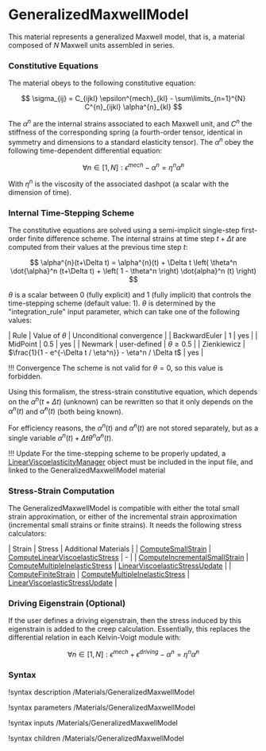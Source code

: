 # GeneralizedMaxwellModel

This material represents a generalized Maxwell model, that is, a material composed of $N$ Maxwell units assembled in series.

### Constitutive Equations
The material obeys to the following constitutive equation:

$$
\sigma_{ij} = C_{ijkl} \epsilon^{mech}_{kl} - \sum\limits_{n=1}^{N} C^{n}_{ijkl} \alpha^{n}_{kl} 
$$

The $\alpha^{n}$ are the internal strains associated to each Maxwell unit, and $C^{n}$ the stiffness of the corresponding spring (a fourth-order tensor, identical in symmetry and dimensions to a standard elasticity tensor). The $\alpha^{n}$ obey the following time-dependent differential equation:

$$
\forall n \in [1, N]: \epsilon^{mech} - \alpha^{n} = \eta^{n} \dot{\alpha}^{n}
$$

With $\eta^{n}$ is the viscosity of the associated dashpot (a scalar with the dimension of time).

### Internal Time-Stepping Scheme

The constitutive equations are solved using a semi-implicit single-step first-order finite difference scheme. The internal strains at time step $t+\Delta t$ are computed from their values at the previous time step $t$:

$$
\alpha^{n}(t+\Delta t) = \alpha^{n}(t) + \Delta t \left( \theta^n \dot{\alpha}^n (t+\Delta t) + \left( 1 - \theta^n \right) \dot{alpha}^n (t)  \right)
$$

$\theta$ is a scalar between 0 (fully explicit) and 1 (fully implicit) that controls the time-stepping scheme (default value: 1). $\theta$ is determined by the "integration_rule" input parameter, which can take one of the following values:

| Rule | Value of $\theta$  | Unconditional convergence |
| BackwardEuler | 1 | yes |
| MidPoint | 0.5 | yes |
| Newmark | user-defined | $\theta \geq 0.5$ |
| Zienkiewicz | $\frac{1}{1 - e^{-\Delta t / \eta^n}} - \eta^n / \Delta t$ | yes |

!!! Convergence
    The scheme is not valid for $\theta = 0$, so this value is forbidden.

Using this formalism, the stress-strain constitutive equation, which depends on the $\alpha^{n}(t + \Delta t)$ (unknown) can be rewritten so that it only depends on the $\alpha^{n}(t)$ and $\dot{\alpha}^{n}(t)$ (both being known).

For efficiency reasons, the $\alpha^{n}(t)$ and $\dot{\alpha}^{n}(t)$ are not stored separately, but as a single variable $\alpha^{n}(t) + \Delta t \theta^{n} \dot{\alpha}^{n}(t)$.

!!! Update
    For the time-stepping scheme to be properly updated, a [LinearViscoelasticityManager](/LinearViscoelasticityManager.md) object must be included in the input file, and linked to the GeneralizedMaxwellModel material

### Stress-Strain Computation

The GeneralizedMaxwellModel is compatible with either the total small strain approximation, or either of the incremental strain approximation (incremental small strains or finite strains). It needs the following stress calculators:

| Strain | Stress | Additional Materials |
| [ComputeSmallStrain](/ComputeSmallStrain.md) | [ComputeLinearViscoelasticStress](/ComputeLinearViscoelasticStress.md) | - |
| [ComputeIncrementalSmallStrain](/ComputeIncrementalSmallStrain.md) | [ComputeMultipleInelasticStress](/ComputeMultipleInelasticStress.md) | [LinearViscoelasticStressUpdate](/LinearViscoelasticStressUpdate.md) |
| [ComputeFiniteStrain](/ComputeFiniteStrain.md) | [ComputeMultipleInelasticStress](/ComputeMultipleInelasticStress.md) | [LinearViscoelasticStressUpdate](/LinearViscoelasticStressUpdate.md) |

### Driving Eigenstrain (Optional)

If the user defines a driving eigenstrain, then the stress induced by this eigenstrain is added to the creep calculation. Essentially, this replaces the differential relation in each Kelvin-Voigt module with:

$$
\forall n \in [1, N]: \epsilon^{mech} + \epsilon^{driving} - \alpha^{n} = \eta^{n} \dot{\alpha}^{n}
$$

### Syntax

!syntax description /Materials/GeneralizedMaxwellModel

!syntax parameters /Materials/GeneralizedMaxwellModel

!syntax inputs /Materials/GeneralizedMaxwellModel

!syntax children /Materials/GeneralizedMaxwellModel

